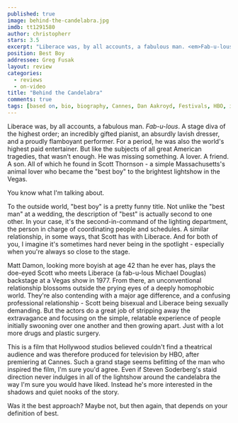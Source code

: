 ```yaml
---
published: true
image: behind-the-candelabra.jpg
imdb: tt1291580
author: christopherr
stars: 3.5
excerpt: "Liberace was, by all accounts, a fabulous man. <em>Fab-u-lous</em>. A stage diva of the highest order; an incredibly gifted pianist, an absurdly lavish dresser, and a proudly flamboyant performer. For a period, he was also the world&rsquo;s highest paid entertainer. But like the subjects of all great American tragedies, that wasn&rsquo;t enough. He was missing something. A lover. A friend. A son. All of which he found in Scott Thornson &ndash; a simple Massachusetts&rsquo;s animal lover who became the &ldquo;best boy&rdquo; to the brightest lightshow in the Vegas."
position: Best Boy
addressee: Greg Fusak
layout: review
categories: 
  - reviews
  - on-video
title: "Behind the Candelabra"
comments: true
tags: [based on, bio, biography, Cannes, Dan Aakroyd, Festivals, HBO, inspired by, Liberace, Matt Damon, Michael Douglas, Rob Lowe, True based]
---
```

Liberace was, by all accounts, a fabulous man. _Fab-u-lous_. A stage diva of the highest order; an incredibly gifted pianist, an absurdly lavish dresser, and a proudly flamboyant performer. For a period, he was also the world's highest paid entertainer. But like the subjects of all great American tragedies, that wasn't enough. He was missing something. A lover. A friend. A son. All of which he found in Scott Thornson - a simple Massachusetts's animal lover who became the "best boy" to the brightest lightshow in the Vegas.

You know what I'm talking about. 

To the outside world, "best boy" is a pretty funny title. Not unlike the "best man" at a wedding, the description of "best" is actually second to one other. In your case, it's the second-in-command of the lighting department, the person in charge of coordinating people and schedules. A similar relationship, in some ways, that Scott has with Liberace. And for both of you, I imagine it's sometimes hard never being in the spotlight - especially when you're always so close to the stage.

Matt Damon, looking more boyish at age 42 than he ever has, plays the doe-eyed Scott who meets Liberace (a fab-u-lous Michael Douglas) backstage at a Vegas show in 1977. From there, an unconventional relationship blossoms outside the prying eyes of a deeply homophobic world. They're also contending with a major age difference, and a confusing professional relationship - Scott being bisexual and Liberace being sexually demanding. But the actors do a great job of stripping away the extravagance and focusing on the simple, relatable experience of people initially swooning over one another and then growing apart. Just with a lot more drugs and plastic surgery.

This is a film that Hollywood studios believed couldn't find a theatrical audience and was therefore produced for television by HBO, after premiering at Cannes. Such a grand stage seems befitting of the man who inspired the film, I'm sure you'd agree. Even if Steven Soderberg's staid direction never indulges in all of the lightshow around the candelabra the way I'm sure you would have liked.  Instead he's more interested in the shadows and quiet nooks of the story.

Was it the best approach? Maybe not, but then again, that depends on your definition of best. 